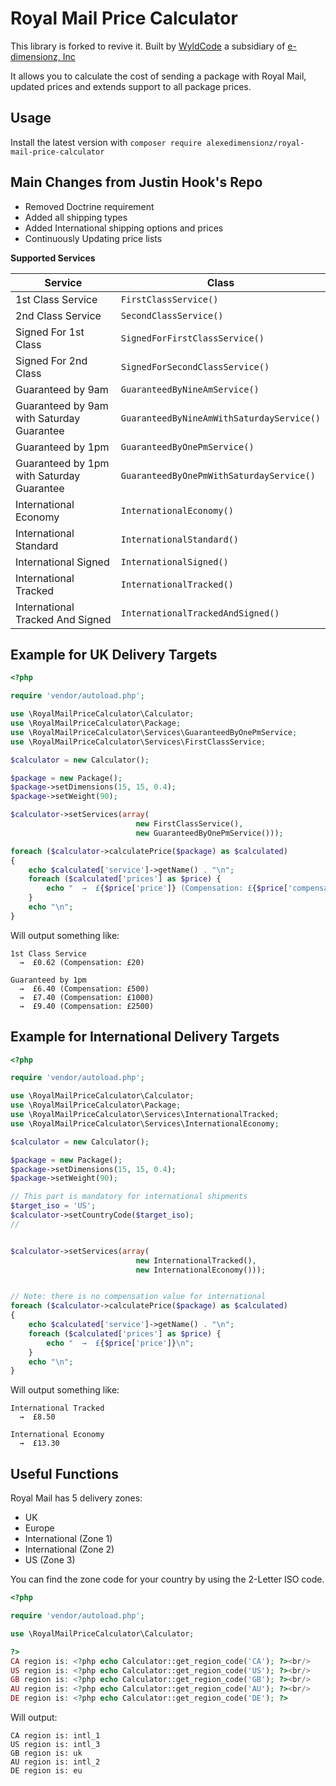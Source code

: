 Royal Mail Price Calculator
===========================

This library is forked to revive it.
Built by [WyldCode](https://wyldcode.com) a subsidiary of [e-dimensionz, Inc](https://e-dimensionz.com)  

It allows you to calculate the cost of sending a package with Royal Mail, updated prices and extends support to all package prices.

**Usage**
-----
Install the latest version with `composer require alexedimensionz/royal-mail-price-calculator`

**Main Changes from Justin Hook's Repo**
------------------------------------
- Removed Doctrine requirement
- Added all shipping types
- Added International shipping options and prices
- Continuously Updating price lists


**Supported Services**

Service  | Class
------------- | -------------
1st Class Service | `FirstClassService()`
2nd Class Service | `SecondClassService()`
Signed For 1st Class | `SignedForFirstClassService()`
Signed For 2nd Class | `SignedForSecondClassService()`
Guaranteed by 9am | `GuaranteedByNineAmService()`
Guaranteed by 9am with Saturday Guarantee | `GuaranteedByNineAmWithSaturdayService()`
Guaranteed by 1pm | `GuaranteedByOnePmService()`
Guaranteed by 1pm with Saturday Guarantee | `GuaranteedByOnePmWithSaturdayService()`
International Economy | `InternationalEconomy()`
International Standard | `InternationalStandard()`
International Signed | `InternationalSigned()`
International Tracked | `InternationalTracked()`
International Tracked And Signed | `InternationalTrackedAndSigned()`


Example for UK Delivery Targets
-------------------------------
```php
<?php

require 'vendor/autoload.php';

use \RoyalMailPriceCalculator\Calculator;
use \RoyalMailPriceCalculator\Package;
use \RoyalMailPriceCalculator\Services\GuaranteedByOnePmService;
use \RoyalMailPriceCalculator\Services\FirstClassService;

$calculator = new Calculator();

$package = new Package();
$package->setDimensions(15, 15, 0.4);
$package->setWeight(90);

$calculator->setServices(array(
							new FirstClassService(), 
							new GuaranteedByOnePmService()));

foreach ($calculator->calculatePrice($package) as $calculated)
{
    echo $calculated['service']->getName() . "\n";
    foreach ($calculated['prices'] as $price) {
        echo "  →  £{$price['price']} (Compensation: £{$price['compensation']})\n";
    }
    echo "\n";
}
```

Will output something like:
```
1st Class Service
  →  £0.62 (Compensation: £20)

Guaranteed by 1pm
  →  £6.40 (Compensation: £500)
  →  £7.40 (Compensation: £1000)
  →  £9.40 (Compensation: £2500)
```

Example for International Delivery Targets
------------------------------------------
```php
<?php

require 'vendor/autoload.php';

use \RoyalMailPriceCalculator\Calculator;
use \RoyalMailPriceCalculator\Package;
use \RoyalMailPriceCalculator\Services\InternationalTracked;
use \RoyalMailPriceCalculator\Services\InternationalEconomy;

$calculator = new Calculator();

$package = new Package();
$package->setDimensions(15, 15, 0.4);
$package->setWeight(90);

// This part is mandatory for international shipments
$target_iso = 'US';
$calculator->setCountryCode($target_iso);
//


$calculator->setServices(array(
                         	new InternationalTracked(), 
                         	new InternationalEconomy()));


// Note: there is no compensation value for international
foreach ($calculator->calculatePrice($package) as $calculated)
{
    echo $calculated['service']->getName() . "\n";
    foreach ($calculated['prices'] as $price) {
        echo "  →  £{$price['price']}\n";
    }
    echo "\n";
}
```

Will output something like:
```
International Tracked
  →  £8.50

International Economy
  →  £13.30
```


Useful Functions
----------------

Royal Mail has 5 delivery zones:
- UK
- Europe
- International (Zone 1)
- International (Zone 2)
- US (Zone 3)

You can find the zone code for your country by using the 2-Letter ISO code.

```php
<?php

require 'vendor/autoload.php';

use \RoyalMailPriceCalculator\Calculator;

?>
CA region is: <?php echo Calculator::get_region_code('CA'); ?><br/>
US region is: <?php echo Calculator::get_region_code('US'); ?><br/>
GB region is: <?php echo Calculator::get_region_code('GB'); ?><br/>
AU region is: <?php echo Calculator::get_region_code('AU'); ?><br/>
DE region is: <?php echo Calculator::get_region_code('DE'); ?>
```

Will output:
```
CA region is: intl_1
US region is: intl_3
GB region is: uk
AU region is: intl_2 
DE region is: eu

```
